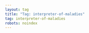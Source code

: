 ```yaml
---
layout: tag
title: "Tag: interpreter-of-maladies"
tag: interpreter-of-maladies
robots: noindex
---
```

